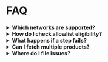 # FAQ

<details>

<summary><strong>Which networks are supported?</strong> </summary>

Ethereum (1), Base (8453), Optimism (10), Shape (360), Sepolia testnet.

</details>

<details>

<summary><strong>How do I check allowlist eligibility?</strong> </summary>

Call `product.`[`getAllocations`](../sdk/product/common/getallocations.md)`({ recipientAddress })`.

</details>

<details>

<summary><strong>What happens if a step fails?</strong> </summary>

Catch the error, show context to users, and allow retries. Transaction steps expose [`execute`](../sdk/transaction-steps/execute.md)`()`.

</details>

<details>

<summary><strong>Can I fetch multiple products?</strong> </summary>

Use `client.getProductsByWorkspace(workspaceId, options)`.

</details>

<details>

<summary><strong>Where do I file issues?</strong> </summary>

[GitHub Issues](https://github.com/manifoldxyz/client-sdk) or Manifold support.

</details>
